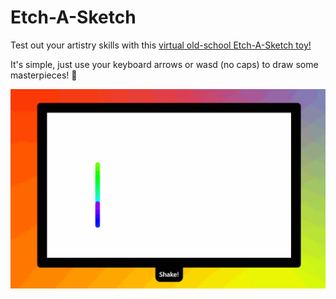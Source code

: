 # Etch-A-Sketch

Test out your artistry skills with this [virtual old-school Etch-A-Sketch toy!](https://wallace-gs.github.io/etch-a-sketch/)

It's simple, just use your keyboard arrows or wasd (no caps) to draw some masterpieces! :art:

![hello](./sketch.gif)

